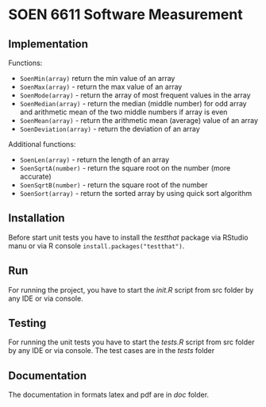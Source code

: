# SOEN 6611 Software Measurement 

## Implementation
Functions: 
* `SoenMin(array)` return the min value of an array
* `SoenMax(array)` - return the max value of an array
* `SoenMode(array)` - return the array of most frequent values in the array
* `SoenMedian(array)` - return the median (middle number) for odd array and arithmetic mean of the two middle numbers if array is even
* `SoenMean(array)` - return the arithmetic mean (average) value of an array
* `SoenDeviation(array)` - return the deviation of an array

Additional functions: 
* `SoenLen(array)` - return the length of an array
* `SoenSqrtA(number)` - return the square root on the number (more accurate)
* `SoenSqrtB(number)` - return the square root of the number
* `SoenSort(array)` - return the sorted array by using quick sort algorithm

## Installation
Before start unit tests you have to install the *testthat* package via RStudio manu or via R console `install.packages("testthat")`.

## Run
For running the project, you have to start the *init.R* script from src folder by any IDE or via console.

## Testing
For running the unit tests you have to start the *tests.R* script from src folder by any IDE or via console.
The test cases are in the *tests* folder

## Documentation
The documentation in formats latex and pdf are in *doc* folder.
